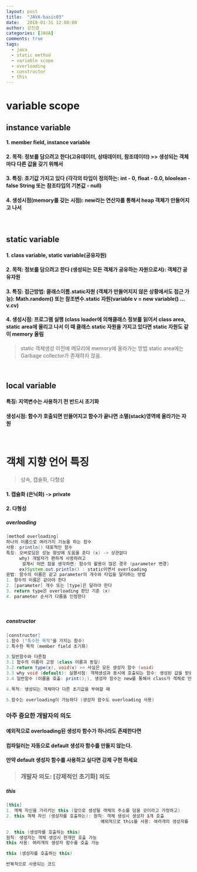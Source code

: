 ```yaml
---
layout: post
title:  "JAVA-basic03"
date:   2018-01-31 12:00:00
author: 강진광
categories: [JAVA]
comments: true
tags:
  - java
  - static method
  - variable scope
  - overloading
  - constructor
  - this
---
```

# variable scope
## instance variable
#### 1. member field, instance variable
#### 2. 목적: 정보를 담으려고 한다(고유데이터, 상태데이터, 참조데이터) >> 생성되는 객체마다 다른 값을 갖기 위해서
#### 3. 특징: 초기값 가지고 있다 (각각의 타입이 정의하는: int - 0, float - 0.0, bloolean - false String 또는 참조타입의 기본값 - null)
#### 4. 생성시점(memory를 갖는 시점): new라는 연산자를 통해서 heap 객체가 만들어지고 나서
<br>

## static variable
#### 1. class variable, static variable(공유자원)
#### 2. 목적: 정보를 담으려고 한다 (생성되는 모든 객체가 공유하는 자원으로서): 객체간 공유자원
#### 3. 특징: 접근방법: 클래스이름.static자원 (객체가 만들어지지 않은 상황에서도 접근 가능): Math.random() 또는 참조변수.static 자원(variable v = new variable() ... v.cv)
#### 4. 생성시점: 프로그램 실행 (class loader에 의해클래스 정보를 읽어서 class area, static area에 올리고 나서 이 때 클래스 static 자원을 가지고 있다면 static 자원도 같이 memory 올림
> static 객체생성 이전에 메모리에  memory에 올라가는 방법
static area에는 Garbage collector가 존재하지 않음.	
<br>

## local variable
#### 특징: 지역변수는 사용하기 전 반드시 초기화
#### 생성시점: 함수가 호출되면 만들어지고 함수가 끝나면 소멸(stack)영역에 올라가는 자원
<br>

# 객체 지향 언어 특징
> 상속, 캡슐화, 다형성

#### 1. 캡슐화 (은닉화) -> private

#### 2. 다형성
##### overloading
~~~java 
[method overloading]
하나의 이름으로 여러가지 기능을 하는 함수
사용: println() 대표적인 함수
특징: 오버로딩은 성능 향상에 도움을 준다 (x) -> 상관없다
     why) 개발자가 편하게 사용하려고
	  설계시 어떤 점을 생각하면: 함수의 활용이 많은 경우 (parameter 변경)
	 ex)System.out.println() : static이면서 overloading
문법: 함수의 이름은 같고 parameter의 개수와 타입을 달리하는 방법
1. 함수의 이름은 같아야 한다
2. [parameter] 개수 또는 [type]은 달라야 한다
3. return type은 overloading 판단 기준 (x)
4. parameter 순서가 다름을 인정한다
~~~
<br>

##### constructor
~~~java
[constructor]
1.함수 ("특수한 목적"을 가지는 함수)
2.특수한 목적 (member field 초기화)

3.일반함수와 다른점
3.1 함수의 이름이 고정 (class 이름과 동일)
3.2 return type(x), void(x) >> 사실은 모든 생성자 함수 (void)
3.3 why void (default): 실행시점: 객체생성과 동시에 호출되는 함수: 생성된 값을 받을 녀석이 없어요
3.4 일반함수 (이름을 호출: print();), 생성자 함수는 new를 통해서 class가 객체로 만들어 질 때

4.목적: 생성되는 객체마다 다른 초기값을 부여할 때

5.함수는 overloading이 가능하다 (생성자 함수도 overloading 사용)
~~~

### 아주 중요한 개발자의 의도
#### 예외적으로 overloading된 생성자 함수가 하나라도 존재한다면
#### 컴파일러는 자동으로 default 생성자 함수를 만들지 않는다.
#### 만약 default 생성자 함수를 사용하고 싶다면 강제 구현 하세요
> ### 개발자 의도: [강제적인 초기화] 의도

##### this
~~~java
[this]
1. 객체 자신을 가리키는 this (앞으로 생성될 객체의 주소를 담을 곳이라고 가정하고)
2. this 객체 자신 (생성자를 호출하는): 원칙: 객체 생성시 생성자 1개 호출
							        예외적으로 this를 사용: 여러개의 생성자를 호출 가능 

2. this (생성자를 호출하는 this)
원칙: 생성자는 객체 생성시 한개만 호출 가능
this 사용: 여러개의 생성자 함수를 호출 가능

this (생성자를 호출하는 this)

반복적으로 사용되는 코드
~~~